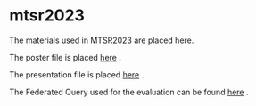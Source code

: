 # mtsr2023

The materials used in MTSR2023 are placed here.

The poster file is placed [here](POSTER.pdf) .

The presentation file is placed [here](Presentation.pdf) .

The Federated Query used for the evaluation can be found [here](EvaluateQueries) .
